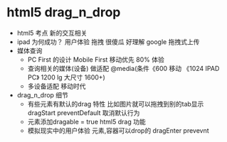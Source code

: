 # html5 drag_n_drop

- html5 考点
    新的交互相关
- ipad 为何成功？
    用户体验  拖拽 很傻瓜 好理解
    google 拖拽式上传
- 媒体查询
    - PC First 的设计 
        Mobile First 移动优先  80% 体验
    - 查询相关的媒体(设备)  做适配
        @media(条件《600 移动 《1024 IPAD PC》
        1200 lg 大尺寸 1600+)
    - 多设备适配 移动时代 
- drag_n_drop 细节
    - 有些元素有默认的drag 特性
    比如图片就可以拖拽到别的tab显示
    dragStart preventDefault 取消默认行为
    - 元素添加dragable = true html5 drag 功能
    - 模拟现实中的用户体验 元素,容器可以drop的
    dragEnter  prevevnt
   
        